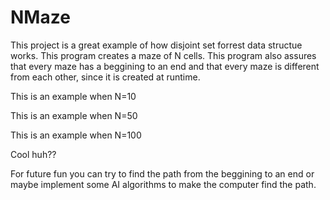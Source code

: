 # NMaze
This project is a great example of how disjoint set forrest data structue works. This program creates a maze of N cells. This program also assures that every maze has a beggining to an end and that every maze is different from each other, since it is created at runtime.

This is an example when N=10




This is an example when N=50



This is an example when N=100


Cool huh?? 


For future fun you can try to find the path from the beggining to an end  or maybe implement some AI algorithms to make the computer find the path.
